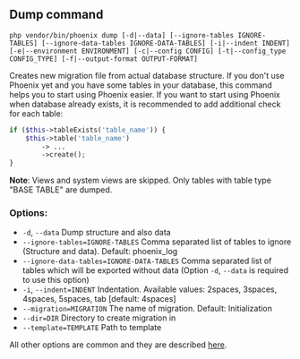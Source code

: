 ## Dump command
`php vendor/bin/phoenix dump [-d|--data] [--ignore-tables IGNORE-TABLES] [--ignore-data-tables IGNORE-DATA-TABLES] [-i|--indent INDENT] [-e|--environment ENVIRONMENT] [-c|--config CONFIG] [-t|--config_type CONFIG_TYPE] [-f|--output-format OUTPUT-FORMAT]`

Creates new migration file from actual database structure. If you don't use Phoenix yet and you have some tables in your database, this command helps you to start using Phoenix easier.
If you want to start using Phoenix when database already exists, it is recommended to add additional check for each table:
```php
if ($this->tableExists('table_name')) {
    $this->table('table_name')
        -> ...
        ->create();
}
``` 

**Note**: Views and system views are skipped. Only tables with table type "BASE TABLE" are dumped.

### Options:
- `-d`, `--data` Dump structure and also data
- `--ignore-tables=IGNORE-TABLES` Comma separated list of tables to ignore (Structure and data). Default: phoenix_log
- `--ignore-data-tables=IGNORE-DATA-TABLES` Comma separated list of tables which will be exported without data (Option `-d`, `--data` is required to use this option)
- `-i`, `--indent=INDENT` Indentation. Available values: 2spaces, 3spaces, 4spaces, 5spaces, tab [default: 4spaces]
- `--migration=MIGRATION` The name of migration. Default: Initialization
- `--dir=DIR` Directory to create migration in
- `--template=TEMPLATE` Path to template

All other options are common and they are described [here](index.md).
